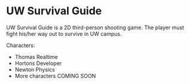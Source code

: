 # UW Survival Guide

UW Survival Guide is a 2D third-person shooting game. The player must fight his/her way out to survive in UW campus.

Characters:
+ Thomas Realtime
+ Hortons Developer
+ Newton Physics
+ More characters COMING SOON

